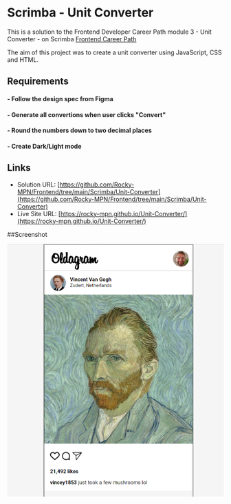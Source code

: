 # Scrimba - Unit Converter

This is a solution to the Frontend Developer Career Path module 3 - Unit Converter - on Scrimba [Frontend Career Path](https://scrimba.com/learn/frontend)


The aim of this project was to create a unit converter using JavaScript, CSS and HTML.
## Requirements
#### - Follow the design spec from Figma
#### - Generate all convertions when user clicks "Convert"
#### - Round the numbers down to two decimal places
#### - Create Dark/Light mode


## Links

- Solution URL: [https://github.com/Rocky-MPN/Frontend/tree/main/Scrimba/Unit-Converter](https://github.com/Rocky-MPN/Frontend/tree/main/Scrimba/Unit-Converter)
- Live Site URL: [https://rocky-mpn.github.io/Unit-Converter/](https://rocky-mpn.github.io/Unit-Converter/)



##Screenshot

![images/screenshot.png](images/screenshot.png)


